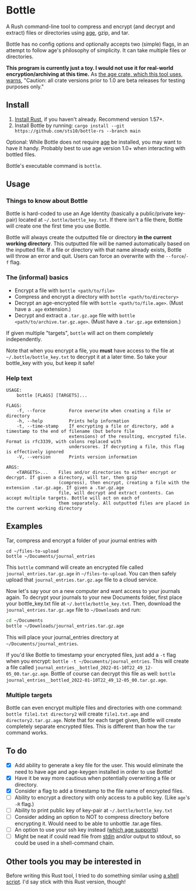 # Bottle

A Rush command-line tool to compress and encrypt (and decrypt and extract) files or directories using [age](https://github.com/FiloSottile/age), gzip, and tar. 

Bottle has no config options and optionally accepts two (simple) flags, in an attempt to follow age's philosophy of simplicity. It can take multiple files or directories.

**This program is currently just a toy. I would not use it for real-world encryption/archiving at this time.** As [the age crate, which this tool uses, warns](https://docs.rs/age/0.7.1/age/index.html), "Caution: all crate versions prior to 1.0 are beta releases for testing purposes only."

## Install

1. [Install Rust](https://www.rust-lang.org/tools/install), if you haven't already. Recommend version 1.57+.
2. Install Bottle by running: `cargo install --git https://github.com/sts10/bottle-rs --branch main`

Optional: While Bottle does not require [age](https://github.com/FiloSottile/age#installation) be installed, you may want to have it handy. Probably best to use age version 1.0+ when interacting with bottled files. 

Bottle's executable command is `bottle`.

## Usage 

### Things to know about Bottle

Bottle is hard-coded to use an Age Identity (basically a public/private key-pair) located at `~/.bottle/bottle_key.txt`. If there isn't a file there, Bottle will create one the first time you use Bottle.

Bottle will always create the outputted file or directory **in the current working directory**. This outputted file will be named automatically based on the inputted file. If a file or directory with that name already exists, Bottle will throw an error and quit. Users can force an overwrite with the `--force`/`-f` flag.

### The (informal) basics

- Encrypt a file with `bottle <path/to/file>`
- Compress and encrypt a directory with `bottle <path/to/directory>`
- Decrypt an age-encrypted file with `bottle <path/to/file.age>`. (Must have a `.age` extension.)
- Decrypt and extract a `.tar.gz.age` file with `bottle <path/to/archive.tar.gz.age>`. (Must have a `.tar.gz.age` extension.)

If given multiple "targets", `bottle` will act on them completely independently.
    
Note that when you encrypt a file, you **must** have access to the file at `~/.bottle/bottle_key.txt` to decrypt it at a later time. So take your bottle_key with you, but keep it safe!

### Help text

```
USAGE:
    bottle [FLAGS] [TARGETS]...

FLAGS:
    -f, --force         Force overwrite when creating a file or directory
    -h, --help          Prints help information
    -t, --time-stamp    If encrypting a file or directory, add a timestamp to the end of filename (but before file
                        extensions) of the resulting, encrypted file. Format is rfc3339, with colons replaced with
                        underscores. If decrypting a file, this flag is effectively ignored
    -V, --version       Prints version information

ARGS:
    <TARGETS>...    Files and/or directories to either encrypt or decrypt. If given a directory, will tar, then gzip
                    (compress), then encrypt, creating a file with the extension .tar.gz.age. If given a .tar.gz.age
                    file, will decrypt and extract contents. Can accept multiple targets. Bottle will act on each of
                    them separately. All outputted files are placed in the current working directory
```

## Examples

Tar, compress and encrypt a folder of your journal entries with 

```
cd ~/files-to-upload
bottle ~/Documents/journal_entries
```

This `bottle` command will create an encrypted file called `journal_entries.tar.gz.age` in `~/files-to-upload`. You can then safely upload that `journal_entries.tar.gz.age` file to a cloud service. 

Now let's say your on a new computer and want access to your journals again. To decrypt your journals to your new Documents folder, first place your bottle_key.txt file at `~/.bottle/bottle_key.txt`. Then, download the `journal_entries.tar.gz.age` file to `~/Downloads` and run:

```bash
cd ~/Documents
bottle ~/Downloads/journal_entries.tar.gz.age
```

This will place your journal_entries directory at `~/Documents/journal_entries`.

If you'd like Bottle to timestamp your encrypted files, just add a `-t` flag when you encrypt: `bottle -t ~/Documents/journal_entries`. This will create a file called `journal_entries__bottled_2022-01-10T22_49_12-05_00.tar.gz.age`. Bottle of course can decrypt this file as well: `bottle journal_entries__bottled_2022-01-10T22_49_12-05_00.tar.gz.age`.

### Multiple targets

Bottle can even encrypt multiple files and directories with one command: `bottle file1.txt directory2` will create `file1.txt.age` and `directory2.tar.gz.age`. Note that for each target given, Bottle will create completely separate encrypted files. This is different than how the `tar` command works.

## To do

- [X] Add ability to generate a key file for the user. This would eliminate the need to have age and age-keygen installed in order to use Bottle!
- [X] Have it be way more cautious when potentially overwriting a file or directory.
- [X] Consider a flag to add a timestamp to the file name of encrypted files.
- [ ] Ability to encrypt a directory with only access to a public key. (Like `age`'s `-R` flag.)
- [ ] Ability to print public key of key-pair at `~/.bottle/bottle_key.txt`
- [ ] Consider adding an option to NOT to compress directory before encrypting it. Would need to be able to unbottle .tar.age files.
- [ ] An option to use your ssh key instead ([which age supports](https://github.com/FiloSottile/age#ssh-keys))
- [ ] Might be neat if could read file from [stdin](https://doc.rust-lang.org/std/io/struct.Stdin.html) and/or output to stdout, so could be used in a shell-command chain.

## Other tools you may be interested in 

Before writing this Rust tool, I tried to do something similar using [a shell script](https://github.com/sts10/bottle). I'd say stick with this Rust version, though!
